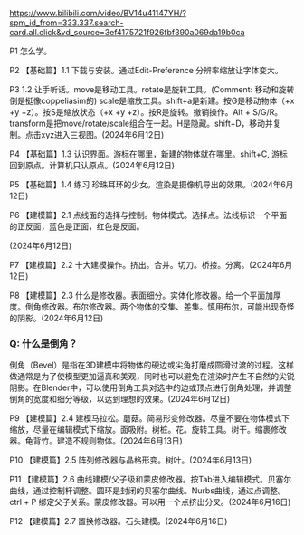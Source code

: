 https://www.bilibili.com/video/BV14u41147YH/?spm_id_from=333.337.search-card.all.click&vd_source=3ef4175721f926fbf390a069da19b0ca

P1 怎么学。

P2  【基础篇】1.1 下载与安装。通过Edit-Preference 分辨率缩放让字体变大。

P3  1.2 让手听话。move是移动工具。rotate是旋转工具。(Comment: 移动和旋转倒是挺像coppeliasim的) scale是缩放工具。shift+a是新建。按G是移动物体（+x +y +z）。按S是缩放状态（+x +y +z）。按R是旋转。撤销操作。Alt + S/G/R。transform是把move/rotate/scale组合在一起。H是隐藏。shift+D，移动并复制。点击xyz进入三视图。(2024年6月12日)

P4  【基础篇】1.3 认识界面。游标在哪里，新建的物体就在哪里。shift+C, 游标回到原点。计算机只认原点。(2024年6月12日)

P5  【基础篇】1.4 练习 珍珠耳环的少女。渲染是摄像机导出的效果。(2024年6月12日)

P6  【建模篇】2.1 点线面的选择与控制。物体模式。选择点。法线标识一个平面的正反面，蓝色是正面，红色是反面。

(2024年6月12日)

P7  【建模篇】2.2 十大建模操作。挤出。合并。切刀。桥接。分离。(2024年6月12日)

P8  【建模篇】2.3 什么是修改器。表面细分。实体化修改器。给一个平面加厚度。倒角修改器。布尔修改器。两个物体的交集、差集。慎用布尔，可能出现奇怪的阴影。(2024年6月12日)

### Q: 什么是倒角？

倒角（Bevel）是指在3D建模中将物体的硬边或尖角打磨成圆滑过渡的过程。这样做通常是为了使模型更加逼真和美观，同时也可以避免在渲染时产生不自然的尖锐阴影。在Blender中，可以使用倒角工具对选中的边或顶点进行倒角处理，并调整倒角的宽度和细分等级，以达到理想的效果。(2024年6月12日)

P9  【建模篇】2.4 建模马拉松。蘑菇。简易形变修改器。尽量不要在物体模式下缩放，尽量在编辑模式下缩放。面吸附。树桩。花。旋转工具。树干。缩裹修改器。龟背竹。建造不规则物体。(2024年6月13日)

P10  【建模篇】2.5 阵列修改器与晶格形变。树叶。(2024年6月13日)

P11  【建模篇】2.6 曲线建模/父子级和蒙皮修改器。按Tab进入编辑模式。贝塞尔曲线，通过控制杆调整。圆环是封闭的贝塞尔曲线。Nurbs曲线，通过点调整。ctrl + P 绑定父子关系。蒙皮修改器。可以用一个点挤出分叉。(2024年6月16日)

P12  【建模篇】2.7 置换修改器。石头建模。(2024年6月16日)
